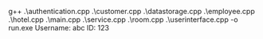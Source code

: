 g++ .\authentication.cpp .\customer.cpp .\datastorage.cpp .\employee.cpp .\hotel.cpp .\main.cpp .\service.cpp .\room.cpp  .\userinterface.cpp -o run.exe
Username: abc 
ID: 123
